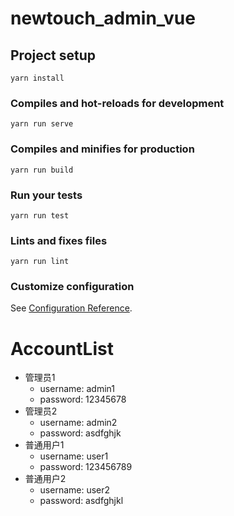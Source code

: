 # newtouch_admin_vue

## Project setup
```
yarn install
```

### Compiles and hot-reloads for development
```
yarn run serve
```

### Compiles and minifies for production
```
yarn run build
```

### Run your tests
```
yarn run test
```

### Lints and fixes files
```
yarn run lint
```

### Customize configuration
See [Configuration Reference](https://cli.vuejs.org/config/).

# AccountList
+ 管理员1
  + username: admin1
  + password: 12345678
+ 管理员2
  + username: admin2
  + password: asdfghjk
+ 普通用户1
  + username: user1
  + password: 123456789
+ 普通用户2
  + username: user2
  + password: asdfghjkl